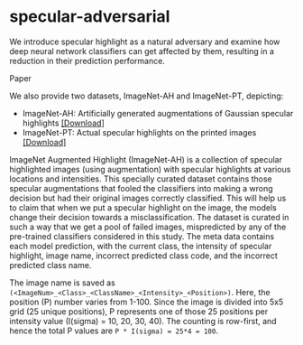 # specular-adversarial

We introduce specular highlight as a natural adversary and examine how deep neural network classifiers can get affected by them, resulting in a reduction in their prediction performance.

Paper

We also provide two datasets, ImageNet-AH and ImageNet-PT, depicting:

- ImageNet-AH: Artificially generated augmentations of Gaussian specular highlights [[Download]](https://drive.google.com/drive/folders/1xEwymaOZnKzOiBqqdBrurMTNIgP5ZYuk?usp=sharing)
- ImageNet-PT: Actual specular highlights on the printed images [[Download]](https://drive.google.com/drive/folders/14BqEKZYOWqP7Jsi4O1W18A3qucUG80oh?usp=sharing)



ImageNet Augmented Highlight (ImageNet-AH) is a collection of specular highlighted images (using augmentation) with specular highlights at various locations and intensities. This specially curated dataset contains those specular augmentations that fooled the classifiers into making a wrong decision but had their original images correctly classified. This will help us to claim that when we put a specular highlight on the image, the models change their decision towards a misclassification. The dataset is curated in such a way that we get a pool of failed images, mispredicted by any of the pre-trained classifiers considered in this study. The meta data contains each model prediction, with the current class, the intensity of specular highlight, image name, incorrect predicted class code, and the incorrect predicted class name.

The image name is saved as ```(<ImageNum>_<Class>_<ClassName>_<Intensity>_<Position>)```. Here, the position (P) number varies from 1-100. Since the image is divided into 5x5 grid (25 unique positions), P represents one of those 25 positions per intensity value (I(sigma) = 10, 20, 30, 40). The counting is row-first, and hence the total P values are ```P * I(sigma) = 25*4 = 100```. 

